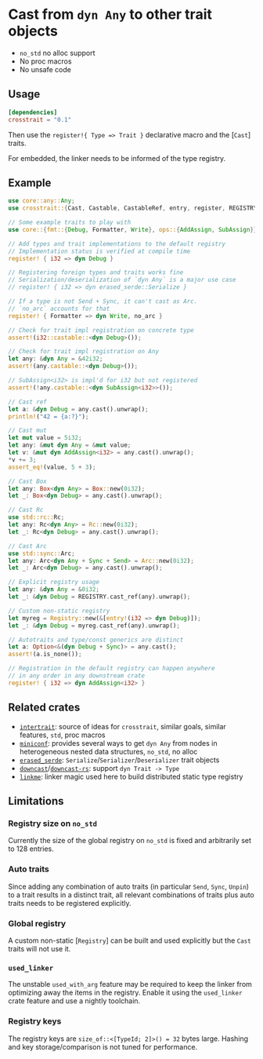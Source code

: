 # Cast from `dyn Any` to other trait objects

* `no_std` no alloc support
* No proc macros
* No unsafe code

## Usage

```toml
[dependencies]
crosstrait = "0.1"
```

Then use the `register!{ Type => Trait }` declarative macro and the [`Cast`] traits.

For embedded, the linker needs to be informed of the type registry.

## Example

```rust
use core::any::Any;
use crosstrait::{Cast, Castable, CastableRef, entry, register, REGISTRY, Registry};

// Some example traits to play with
use core::{fmt::{Debug, Formatter, Write}, ops::{AddAssign, SubAssign}};

// Add types and trait implementations to the default registry
// Implementation status is verified at compile time
register! { i32 => dyn Debug }

// Registering foreign types and traits works fine
// Serialization/deserialization of `dyn Any` is a major use case
// register! { i32 => dyn erased_serde::Serialize }

// If a type is not Send + Sync, it can't cast as Arc.
// `no_arc` accounts for that
register! { Formatter => dyn Write, no_arc }

// Check for trait impl registration on concrete type
assert!(i32::castable::<dyn Debug>());

// Check for trait impl registration on Any
let any: &dyn Any = &42i32;
assert!(any.castable::<dyn Debug>());

// SubAssign<i32> is impl'd for i32 but not registered
assert!(!any.castable::<dyn SubAssign<i32>>());

// Cast ref
let a: &dyn Debug = any.cast().unwrap();
println!("42 = {a:?}");

// Cast mut
let mut value = 5i32;
let any: &mut dyn Any = &mut value;
let v: &mut dyn AddAssign<i32> = any.cast().unwrap();
*v += 3;
assert_eq!(value, 5 + 3);

// Cast Box
let any: Box<dyn Any> = Box::new(0i32);
let _: Box<dyn Debug> = any.cast().unwrap();

// Cast Rc
use std::rc::Rc;
let any: Rc<dyn Any> = Rc::new(0i32);
let _: Rc<dyn Debug> = any.cast().unwrap();

// Cast Arc
use std::sync::Arc;
let any: Arc<dyn Any + Sync + Send> = Arc::new(0i32);
let _: Arc<dyn Debug> = any.cast().unwrap();

// Explicit registry usage
let any: &dyn Any = &0i32;
let _: &dyn Debug = REGISTRY.cast_ref(any).unwrap();

// Custom non-static registry
let myreg = Registry::new(&[entry!(i32 => dyn Debug)]);
let _: &dyn Debug = myreg.cast_ref(any).unwrap();

// Autotraits and type/const generics are distinct
let a: Option<&(dyn Debug + Sync)> = any.cast();
assert!(a.is_none());

// Registration in the default registry can happen anywhere
// in any order in any downstream crate
register! { i32 => dyn AddAssign<i32> }
```

## Related crates

* [`intertrait`](https://crates.io/crates/intertrait): source of ideas for `crosstrait`, similar goals, similar features, `std`, proc macros
* [`miniconf`](https://crates.io/crates/miniconf): provides several ways to get `dyn Any` from nodes in
  heterogeneous nested data structures, `no_std`, no alloc
* [`erased_serde`](https://crates.io/crates/erased-serde): `Serialize`/`Serializer`/`Deserializer` trait objects
* [`downcast`](https://crates.io/crates/downcast)/[`downcast-rs`](https://crates.io/crates/downcast-rs): support `dyn Trait -> Type`
* [`linkme`](https://crates.io/crates/linkme): linker magic used here to build distributed static type registry

## Limitations

### Registry size on `no_std`

Currently the size of the global registry on `no_std` is fixed and arbitrarily set to 128 entries.

### Auto traits

Since adding any combination of auto traits (in particular `Send`, `Sync`, `Unpin`) to a trait results in a distinct trait,
all relevant combinations of traits plus auto traits needs to be registered explicitly.

### Global registry

A custom non-static [`Registry`] can be built and used explicitly but the `Cast` traits will not use it.

### `used_linker`

The unstable `used_with_arg` feature may be required to keep the linker from optimizing away the items in the registry.
Enable it using the `used_linker` crate feature and use a nightly toolchain.

### Registry keys

The registry keys are `size_of::<[TypeId; 2]>() = 32` bytes large.
Hashing and key storage/comparison is not tuned for performance.
